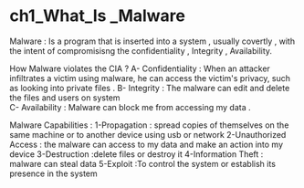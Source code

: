 # ch1_What_Is _Malware
Malware : Is a program that is inserted into a system , usually covertly , with the intent of compromisisng the confidentiality , Integrity , Availability. 

How Malware violates the CIA ?
A- Confidentiality : When an attacker infiltrates a victim using malware, he can access the victim's privacy, such as looking into private files .
B- Integrity : The malware can edit and delete the files and users on system   
C- Availability : Malware can block me from accessing my data .


Malware Capabilities : 
1-Propagation : spread copies of themselves on the same machine or to another device using usb or network
2-Unauthorized Access  : the malware can access to my data and make an action into my device 
3-Destruction :delete files or destroy it
4-Information Theft : malware  can steal data 
5-Exploit :To control the system or establish its presence in the system


